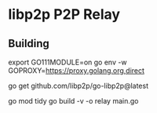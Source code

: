 # libp2p P2P Relay

## Building

export GO111MODULE=on
go env -w GOPROXY=https://proxy.golang.org,direct

go get github.com/libp2p/go-libp2p@latest

go mod tidy
go build -v -o relay main.go